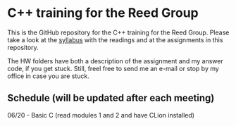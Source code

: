 # C++ training for the Reed Group

This is the GitHub repository for the C++ training for the Reed Group. Please take a look at the [syllabus](https://docs.google.com/document/d/11lC7m2Pk4_-8PTe1Ze_LO5Xr_EJM8nxu2OdtX5lrDmY/edit?pli=1) with the readings and at the assignments in this repository. 

The HW folders have both a description of the assignment and my answer code, if you get stuck. Still, freel free to send me an e-mail or stop by my office in case you are stuck.

## Schedule (will be updated after each meeting)
06/20 - Basic C (read modules 1 and 2 and have CLion installed)
